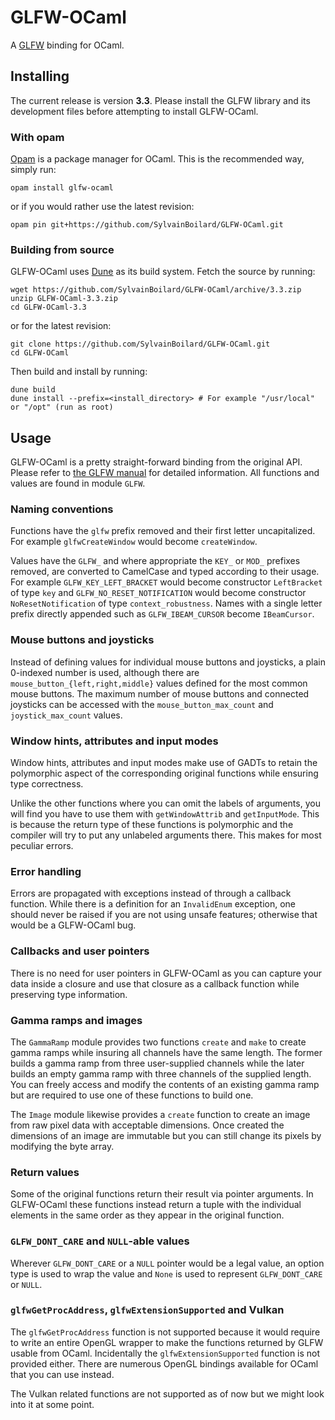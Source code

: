 # GLFW-OCaml
A [GLFW](https://www.glfw.org) binding for OCaml.

## Installing
The current release is version **3.3**. Please install the GLFW library and its development files before attempting to install GLFW-OCaml.

### With opam
[Opam](https://opam.ocaml.org/) is a package manager for OCaml. This is the recommended way, simply run:
```
opam install glfw-ocaml
```
or if you would rather use the latest revision:
```
opam pin git+https://github.com/SylvainBoilard/GLFW-OCaml.git
```

### Building from source
GLFW-OCaml uses [Dune](https://github.com/ocaml/dune/blob/master/README.md) as its build system. Fetch the source by running:
```
wget https://github.com/SylvainBoilard/GLFW-OCaml/archive/3.3.zip
unzip GLFW-OCaml-3.3.zip
cd GLFW-OCaml-3.3
```
or for the latest revision:
```
git clone https://github.com/SylvainBoilard/GLFW-OCaml.git
cd GLFW-OCaml
```
Then build and install by running:
```
dune build
dune install --prefix=<install_directory> # For example "/usr/local" or "/opt" (run as root)
```

## Usage
GLFW-OCaml is a pretty straight-forward binding from the original API. Please refer to [the GLFW manual](https://www.glfw.org/documentation.html) for detailed information. All functions and values are found in module `GLFW`.

### Naming conventions
Functions have the `glfw` prefix removed and their first letter uncapitalized. For example `glfwCreateWindow` would become `createWindow`.

Values have the `GLFW_` and where appropriate the `KEY_` or `MOD_` prefixes removed, are converted to CamelCase and typed according to their usage. For example `GLFW_KEY_LEFT_BRACKET` would become constructor `LeftBracket` of type `key` and `GLFW_NO_RESET_NOTIFICATION` would become constructor `NoResetNotification` of type `context_robustness`. Names with a single letter prefix directly appended such as `GLFW_IBEAM_CURSOR` become `IBeamCursor`.

### Mouse buttons and joysticks
Instead of defining values for individual mouse buttons and joysticks, a plain 0-indexed number is used, although there are `mouse_button_{left,right,middle}` values defined for the most common mouse buttons. The maximum number of mouse buttons and connected joysticks can be accessed with the `mouse_button_max_count` and `joystick_max_count` values.

### Window hints, attributes and input modes
Window hints, attributes and input modes make use of GADTs to retain the polymorphic aspect of the corresponding original functions while ensuring type correctness.

Unlike the other functions where you can omit the labels of arguments, you will find you have to use them with `getWindowAttrib` and `getInputMode`. This is because the return type of these functions is polymorphic and the compiler will try to put any unlabeled arguments there. This makes for most peculiar errors.

### Error handling
Errors are propagated with exceptions instead of through a callback function. While there is a definition for an `InvalidEnum` exception, one should never be raised if you are not using unsafe features; otherwise that would be a GLFW-OCaml bug.

### Callbacks and user pointers
There is no need for user pointers in GLFW-OCaml as you can capture your data inside a closure and use that closure as a callback function while preserving type information.

### Gamma ramps and images
The `GammaRamp` module provides two functions `create` and `make` to create gamma ramps while insuring all channels have the same length. The former builds a gamma ramp from three user-supplied channels while the later builds an empty gamma ramp with three channels of the supplied length. You can freely access and modify the contents of an existing gamma ramp but are required to use one of these functions to build one.

The `Image` module likewise provides a `create` function to create an image from raw pixel data with acceptable dimensions. Once created the dimensions of an image are immutable but you can still change its pixels by modifying the byte array.

### Return values
Some of the original functions return their result via pointer arguments. In GLFW-OCaml these functions instead return a tuple with the individual elements in the same order as they appear in the original function.

### `GLFW_DONT_CARE` and `NULL`-able values 
Wherever `GLFW_DONT_CARE` or a `NULL` pointer would be a legal value, an option type is used to wrap the value and `None` is used to represent `GLFW_DONT_CARE` or `NULL`.

### `glfwGetProcAddress`, `glfwExtensionSupported` and Vulkan
The `glfwGetProcAddress` function is not supported because it would require to write an entire OpenGL wrapper to make the functions returned by GLFW usable from OCaml. Incidentally the `glfwExtensionSupported` function is not provided either. There are numerous OpenGL bindings available for OCaml that you can use instead.

The Vulkan related functions are not supported as of now but we might look into it at some point.                                                                                  
